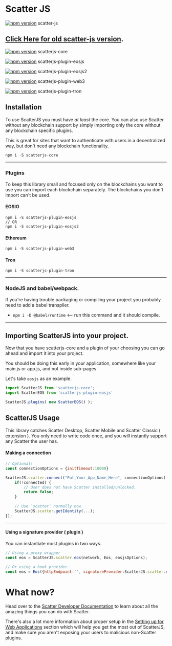 # Scatter JS


[![npm version](https://badge.fury.io/js/scatter-js.svg)](https://badge.fury.io/js/scatter-js) scatter-js

## [Click Here for old scatter-js version](https://github.com/GetScatter/scatter-js/tree/2.5.1).



[![npm version](https://badge.fury.io/js/scatterjs-core.svg)](https://badge.fury.io/js/scatterjs-core) scatterjs-core


[![npm version](https://badge.fury.io/js/scatterjs-plugin-eosjs.svg)](https://badge.fury.io/js/scatterjs-plugin-eosjs) scatterjs-plugin-eosjs


[![npm version](https://badge.fury.io/js/scatterjs-plugin-eosjs.svg)](https://badge.fury.io/js/scatterjs-plugin-eosjs2) scatterjs-plugin-eosjs2


[![npm version](https://badge.fury.io/js/scatterjs-plugin-web3.svg)](https://badge.fury.io/js/scatterjs-plugin-web3) scatterjs-plugin-web3


[![npm version](https://badge.fury.io/js/scatterjs-plugin-web3.svg)](https://badge.fury.io/js/scatterjs-plugin-tron) scatterjs-plugin-tron


## Installation

To use ScatterJS you must have _at least_ the core.
You can also use Scatter without any blockchain support
by simply importing only the core without any blockchain specific
plugins.

This is great for sites that want to authenticate with users in a
decentralized way, but don't need any blockchain functionality.

```js
npm i -S scatterjs-core
```

--------

### Plugins
To keep this library small and focused only on the blockchains you want to use
you can import each blockchain separately. The blockchains you don't import
can't be used.

#### EOSIO
```
npm i -S scatterjs-plugin-eosjs
// OR
npm i -S scatterjs-plugin-eosjs2
```

#### Ethereum
```
npm i -S scatterjs-plugin-web3
```

#### Tron
```
npm i -S scatterjs-plugin-tron
```

-------------



### NodeJS and babel/webpack.
If you're having trouble packaging or compiling your project you probably need to add a babel transpiler.
- `npm i -D @babel/runtime` <-- run this command and it should compile.

-------------


## Importing ScatterJS into your project.
Now that you have scatterjs-core and a plugin of your choosing you
can go ahead and import it into your project.

You should be doing this early in your application, somewhere like
your main.js or app.js, and not inside sub-pages.

Let's take `eosjs` as an example.

```js
import ScatterJS from 'scatterjs-core';
import ScatterEOS from 'scatterjs-plugin-eosjs'

ScatterJS.plugins( new ScatterEOS() );
```


## ScatterJS Usage

This library catches Scatter Desktop, Scatter Mobile and Scatter Classic ( extension ).
You only need to write code once, and you will instantly support any Scatter the user has.


#### Making a connection

```js
// Optional!
const connectionOptions = {initTimeout:10000}

ScatterJS.scatter.connect("Put_Your_App_Name_Here", connectionOptions).then(connected => {
    if(!connected) {
        // User does not have Scatter installed/unlocked.
        return false;
    }
    
    // Use `scatter` normally now.
    ScatterJS.scatter.getIdentity(...);
});
```

-----------

#### Using a signature provider ( plugin )
You can instantiate most plugins in two ways.

```js
// Using a proxy wrapper
const eos = ScatterJS.scatter.eos(network, Eos, eosjsOptions);

// Or using a hook provider.
const eos = Eos({httpEndpoint:'', signatureProvider:ScatterJS.scatter.eosHook(network)});
```



# What now?
Head over to the [Scatter Developer Documentation](https://get-scatter.com/docs/getting-started) to learn about
all the amazing things you can do with Scatter.

There's also a lot more information about proper setup in the
[Setting up for Web Applications](https://get-scatter.com/docs/dev/setting-up-for-web-apps)
section which will help you get the most out of ScatterJS, and make sure
you aren't exposing your users to malicious non-Scatter plugins.
